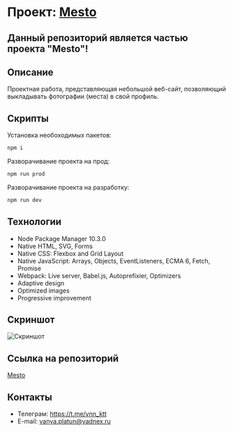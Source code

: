 # Проект: [Mesto](https://github.com/vnn-ktt/mesto-project-ff.git)

## Данный репозиторий является частью проекта "Mesto"!

## Описание

Проектная работа, представляющая небольшой веб-сайт, позволяющий выкладывать фотографии (места) в свой профиль.

## Скрипты

Установка необоходимых пакетов:

```bash
npm i
```

Разворачивание проекта на прод:

```bash
npm run prod
```

Разворачивание проекта на разработку:

```bash
npm run dev
```

## Технологии

- Node Package Manager 10.3.0
- Native HTML, SVG, Forms
- Native CSS: Flexbox and Grid Layout
- Native JavaScript: Arrays, Objects, EventListeners, ECMA 6, Fetch, Promise
- Webpack: Live server, Babel.js, Autoprefixier, Optimizers
- Adaptive design
- Optimized images
- Progressive improvement

## Скриншот

![Скриншот]([https://github.com/vnn-ktt/mesto-project-ff/assets/106499823/2d43c999-40f7-44c5-b01e-e1369309bb40](https://private-user-images.githubusercontent.com/106499823/303153920-f0b2b8e9-15bd-46e8-a418-29bd2d78a86c.PNG?jwt=eyJhbGciOiJIUzI1NiIsInR5cCI6IkpXVCJ9.eyJpc3MiOiJnaXRodWIuY29tIiwiYXVkIjoicmF3LmdpdGh1YnVzZXJjb250ZW50LmNvbSIsImtleSI6ImtleTUiLCJleHAiOjE3MDczNDQ3NDIsIm5iZiI6MTcwNzM0NDQ0MiwicGF0aCI6Ii8xMDY0OTk4MjMvMzAzMTUzOTIwLWYwYjJiOGU5LTE1YmQtNDZlOC1hNDE4LTI5YmQyZDc4YTg2Yy5QTkc_WC1BbXotQWxnb3JpdGhtPUFXUzQtSE1BQy1TSEEyNTYmWC1BbXotQ3JlZGVudGlhbD1BS0lBVkNPRFlMU0E1M1BRSzRaQSUyRjIwMjQwMjA3JTJGdXMtZWFzdC0xJTJGczMlMkZhd3M0X3JlcXVlc3QmWC1BbXotRGF0ZT0yMDI0MDIwN1QyMjIwNDJaJlgtQW16LUV4cGlyZXM9MzAwJlgtQW16LVNpZ25hdHVyZT01ODQ5MGZiOTFhMWIzYmUwZjBjYzY5MDFhYzBjZGU3ZTZkYmUxYWRkMTMzOGI3NGZkZTM4YTFiN2M4MTlmYTZjJlgtQW16LVNpZ25lZEhlYWRlcnM9aG9zdCZhY3Rvcl9pZD0wJmtleV9pZD0wJnJlcG9faWQ9MCJ9.zr6h6jF0JpJW2_vBQrcwhmbAJuPQSEV9vgoADE6oICY)https://private-user-images.githubusercontent.com/106499823/303153920-f0b2b8e9-15bd-46e8-a418-29bd2d78a86c.PNG?jwt=eyJhbGciOiJIUzI1NiIsInR5cCI6IkpXVCJ9.eyJpc3MiOiJnaXRodWIuY29tIiwiYXVkIjoicmF3LmdpdGh1YnVzZXJjb250ZW50LmNvbSIsImtleSI6ImtleTUiLCJleHAiOjE3MDczNDQ3NDIsIm5iZiI6MTcwNzM0NDQ0MiwicGF0aCI6Ii8xMDY0OTk4MjMvMzAzMTUzOTIwLWYwYjJiOGU5LTE1YmQtNDZlOC1hNDE4LTI5YmQyZDc4YTg2Yy5QTkc_WC1BbXotQWxnb3JpdGhtPUFXUzQtSE1BQy1TSEEyNTYmWC1BbXotQ3JlZGVudGlhbD1BS0lBVkNPRFlMU0E1M1BRSzRaQSUyRjIwMjQwMjA3JTJGdXMtZWFzdC0xJTJGczMlMkZhd3M0X3JlcXVlc3QmWC1BbXotRGF0ZT0yMDI0MDIwN1QyMjIwNDJaJlgtQW16LUV4cGlyZXM9MzAwJlgtQW16LVNpZ25hdHVyZT01ODQ5MGZiOTFhMWIzYmUwZjBjYzY5MDFhYzBjZGU3ZTZkYmUxYWRkMTMzOGI3NGZkZTM4YTFiN2M4MTlmYTZjJlgtQW16LVNpZ25lZEhlYWRlcnM9aG9zdCZhY3Rvcl9pZD0wJmtleV9pZD0wJnJlcG9faWQ9MCJ9.zr6h6jF0JpJW2_vBQrcwhmbAJuPQSEV9vgoADE6oICY)


## Ссылка на репозиторий

[Mesto](https://github.com/vnn-ktt/mesto-project-ff.git)

## Контакты

- Телеграм: <https://t.me/vnn_ktt>
- E-mail: <vanya.platun@yadnex.ru>
